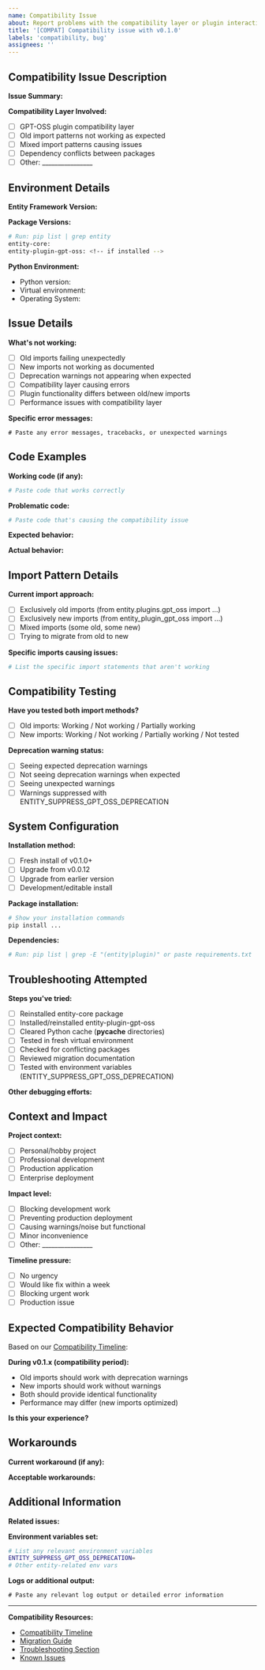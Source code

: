 ```yaml
---
name: Compatibility Issue
about: Report problems with the compatibility layer or plugin interactions
title: '[COMPAT] Compatibility issue with v0.1.0'
labels: 'compatibility, bug'
assignees: ''
---
```


## Compatibility Issue Description

**Issue Summary:**
<!-- Brief description of the compatibility problem -->

**Compatibility Layer Involved:**
- [ ] GPT-OSS plugin compatibility layer
- [ ] Old import patterns not working as expected
- [ ] Mixed import patterns causing issues
- [ ] Dependency conflicts between packages
- [ ] Other: ________________

## Environment Details

**Entity Framework Version:**
<!-- Run: python -c "import entity; print(entity.__version__)" -->

**Package Versions:**
```bash
# Run: pip list | grep entity
entity-core:
entity-plugin-gpt-oss: <!-- if installed -->
```

**Python Environment:**
- Python version: <!-- python --version -->
- Virtual environment: <!-- venv, conda, poetry, etc. -->
- Operating System: <!-- OS and version -->

## Issue Details

**What's not working:**
- [ ] Old imports failing unexpectedly
- [ ] New imports not working as documented
- [ ] Deprecation warnings not appearing when expected
- [ ] Compatibility layer causing errors
- [ ] Plugin functionality differs between old/new imports
- [ ] Performance issues with compatibility layer

**Specific error messages:**
```
# Paste any error messages, tracebacks, or unexpected warnings
```

## Code Examples

**Working code (if any):**
```python
# Paste code that works correctly
```

**Problematic code:**
```python
# Paste code that's causing the compatibility issue
```

**Expected behavior:**
<!-- Describe what should happen according to documentation -->

**Actual behavior:**
<!-- Describe what actually happens -->

## Import Pattern Details

**Current import approach:**
- [ ] Exclusively old imports (from entity.plugins.gpt_oss import ...)
- [ ] Exclusively new imports (from entity_plugin_gpt_oss import ...)
- [ ] Mixed imports (some old, some new)
- [ ] Trying to migrate from old to new

**Specific imports causing issues:**
```python
# List the specific import statements that aren't working
```

## Compatibility Testing

**Have you tested both import methods?**
- [ ] Old imports: Working / Not working / Partially working
- [ ] New imports: Working / Not working / Partially working / Not tested

**Deprecation warning status:**
- [ ] Seeing expected deprecation warnings
- [ ] Not seeing deprecation warnings when expected
- [ ] Seeing unexpected warnings
- [ ] Warnings suppressed with ENTITY_SUPPRESS_GPT_OSS_DEPRECATION

## System Configuration

**Installation method:**
- [ ] Fresh install of v0.1.0+
- [ ] Upgrade from v0.0.12
- [ ] Upgrade from earlier version
- [ ] Development/editable install

**Package installation:**
```bash
# Show your installation commands
pip install ...
```

**Dependencies:**
```bash
# Run: pip list | grep -E "(entity|plugin)" or paste requirements.txt
```

## Troubleshooting Attempted

**Steps you've tried:**
- [ ] Reinstalled entity-core package
- [ ] Installed/reinstalled entity-plugin-gpt-oss
- [ ] Cleared Python cache (__pycache__ directories)
- [ ] Tested in fresh virtual environment
- [ ] Checked for conflicting packages
- [ ] Reviewed migration documentation
- [ ] Tested with environment variables (ENTITY_SUPPRESS_GPT_OSS_DEPRECATION)

**Other debugging efforts:**
<!-- Describe any other troubleshooting you've done -->

## Context and Impact

**Project context:**
- [ ] Personal/hobby project
- [ ] Professional development
- [ ] Production application
- [ ] Enterprise deployment

**Impact level:**
- [ ] Blocking development work
- [ ] Preventing production deployment
- [ ] Causing warnings/noise but functional
- [ ] Minor inconvenience
- [ ] Other: ________________

**Timeline pressure:**
- [ ] No urgency
- [ ] Would like fix within a week
- [ ] Blocking urgent work
- [ ] Production issue

## Expected Compatibility Behavior

Based on our [Compatibility Timeline](../COMPATIBILITY_TIMELINE.md):

**During v0.1.x (compatibility period):**
- Old imports should work with deprecation warnings
- New imports should work without warnings
- Both should provide identical functionality
- Performance may differ (new imports optimized)

**Is this your experience?**
<!-- Describe how your experience differs from expectations -->

## Workarounds

**Current workaround (if any):**
<!-- Describe any temporary solutions you're using -->

**Acceptable workarounds:**
<!-- Let us know what types of workarounds would help you -->

## Additional Information

**Related issues:**
<!-- Link any related GitHub issues -->

**Environment variables set:**
```bash
# List any relevant environment variables
ENTITY_SUPPRESS_GPT_OSS_DEPRECATION=
# Other entity-related env vars
```

**Logs or additional output:**
```
# Paste any relevant log output or detailed error information
```

---

**Compatibility Resources:**
- [Compatibility Timeline](../COMPATIBILITY_TIMELINE.md)
- [Migration Guide](../MIGRATION.md)
- [Troubleshooting Section](../MIGRATION.md#troubleshooting)
- [Known Issues](../RELEASE_NOTES.md#known-issues)

